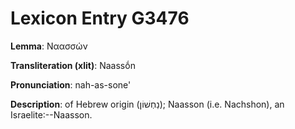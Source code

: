 # Lexicon Entry G3476

**Lemma**: Ναασσών

**Transliteration (xlit)**: Naassṓn

**Pronunciation**: nah-as-sone'

**Description**:
of Hebrew origin (נַחְשׁוֹן); Naasson (i.e. Nachshon), an Israelite:--Naasson.
